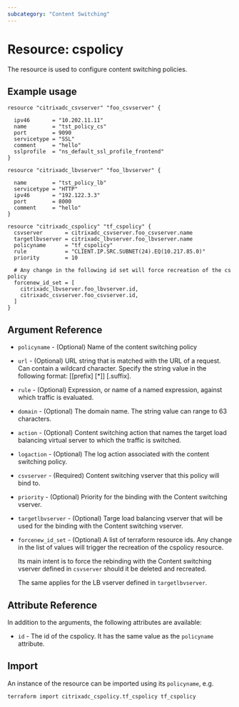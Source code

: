 ```yaml
---
subcategory: "Content Switching"
---
```


# Resource: cspolicy

The resource is used to configure content switching policies.


## Example usage

```hcl
resource "citrixadc_csvserver" "foo_csvserver" {

  ipv46       = "10.202.11.11"
  name        = "tst_policy_cs"
  port        = 9090
  servicetype = "SSL"
  comment     = "hello"
  sslprofile  = "ns_default_ssl_profile_frontend"
}

resource "citrixadc_lbvserver" "foo_lbvserver" {

  name        = "tst_policy_lb"
  servicetype = "HTTP"
  ipv46       = "192.122.3.3"
  port        = 8000
  comment     = "hello"
}

resource "citrixadc_cspolicy" "tf_cspolicy" {
  csvserver       = citrixadc_csvserver.foo_csvserver.name
  targetlbvserver = citrixadc_lbvserver.foo_lbvserver.name
  policyname      = "tf_cspolicy"
  rule            = "CLIENT.IP.SRC.SUBNET(24).EQ(10.217.85.0)"
  priority        = 10

  # Any change in the following id set will force recreation of the cs policy
  forcenew_id_set = [
    citrixadc_lbvserver.foo_lbvserver.id,
    citrixadc_csvserver.foo_csvserver.id,
  ]
}
```


## Argument Reference

* `policyname` - (Optional) Name of the content switching policy
* `url` - (Optional) URL string that is matched with the URL of a request. Can contain a wildcard character. Specify the string value in the following format: [[prefix] [*]] [.suffix].
* `rule` - (Optional) Expression, or name of a named expression, against which traffic is evaluated.
* `domain` - (Optional) The domain name. The string value can range to 63 characters.
* `action` - (Optional) Content switching action that names the target load balancing virtual server to which the traffic is switched.
* `logaction` - (Optional) The log action associated with the content switching policy.
* `csvserver` - (Required) Content switching vserver that this policy will bind to.
* `priority`  - (Optional) Priority for the binding with the Content switching vserver.
* `targetlbvserver` - (Optional) Targe load balancing vserver that will be used for the binding with the Content switching vserver.
* `forcenew_id_set` - (Optional) A list of terraform resource ids. Any change in the list of values will trigger the recreation of the cspolicy resource.

    Its main intent is to force the rebinding with the Content switching vserver defined in `csvserver` should it be deleted and recreated.

    The same applies for the LB vserver defined in `targetlbvserver`.

## Attribute Reference

In addition to the arguments, the following attributes are available:

* `id` - The id of the cspolicy. It has the same value as the `policyname` attribute.


## Import

An instance of the resource can be imported using its `policyname`, e.g.

```shell
terraform import citrixadc_cspolicy.tf_cspolicy tf_cspolicy
```

